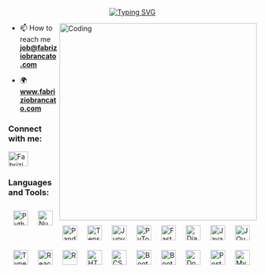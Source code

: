 <p align="center">
    <a href="https://git.io/typing-svg"><img src="https://readme-typing-svg.demolab.com?font=Fira+Code&pause=1000&width=435&lines=Welcome+In+my+Github+Profile+%7C%7C+FB;A+Data+Enthusiast+From+Italy+" alt="Typing SVG" /></a>
</p>

    
<img align="right" alt="Coding" width="400" src="https://indoanalytica.com/static/images/data-science-2.gif">

- 📫 How to reach me **job@fabriziobrancato.com**

- :earth_africa: **www.fabriziobrancato.com**



<h3 align="left">Connect with me:</h3>
<p align="left">
    <a href="https://www.linkedin.com/in/fabrizio-brancato-189637246/" target="blank"><img align="center" src="https://cdn.jsdelivr.net/gh/devicons/devicon/icons/linkedin/linkedin-original.svg" alt="Fabrizio Brancato Linkedin" height="30" width="40" /></a>
</p>


<h3 align="left">Languages and Tools:</h3>
<img align="left" alt="Python" width="30px masrgin-" style="margin-right:10px; margin-bottom:10px; margin-top:10px; margin-left:10px;" src="https://cdn.jsdelivr.net/gh/devicons/devicon/icons/python/python-plain.svg" />

<img align="left" alt="Numpy" width="30px" style="margin-right:10px;margin-bottom:10px; margin-top:10px; margin-left:10px;" src="https://cdn.jsdelivr.net/gh/devicons/devicon/icons/numpy/numpy-original.svg" />

<img align="left" alt="Pandas" width="30px" style="margin-right:10px;margin-bottom:10px; margin-top:10px; margin-left:10px;" src="https://cdn.jsdelivr.net/gh/devicons/devicon/icons/pandas/pandas-original.svg" />

<img align="left" alt="TensorFlow" width="30px" style="margin-right:10px;margin-bottom:10px; margin-top:10px; margin-left:10px;" src="https://cdn.jsdelivr.net/gh/devicons/devicon/icons/tensorflow/tensorflow-original.svg" />

<img align="left" alt="Jupyter" width="30px" style="margin-right:10px;margin-bottom:10px; margin-top:10px; margin-left:10px;" src="https://cdn.jsdelivr.net/gh/devicons/devicon/icons/jupyter/jupyter-original.svg" />

<img align="left" alt="PyTorch" width="30px" style="margin-right:10px;margin-bottom:10px; margin-top:10px; margin-left:10px;" src="https://cdn.jsdelivr.net/gh/devicons/devicon/icons/pytorch/pytorch-original.svg" />

<img align="left" alt="FastApi" width="30px" style="margin-right:10px;margin-bottom:10px; margin-top:10px; margin-left:10px;" src="https://cdn.jsdelivr.net/gh/devicons/devicon/icons/fastapi/fastapi-plain.svg"/>

<img align="left" alt="Django" width="30px" style="margin-right:10px;margin-bottom:10px; margin-top:10px; margin-left:10px;" src="https://cdn.jsdelivr.net/gh/devicons/devicon/icons/django/django-plain.svg" />

<img align="left" alt="JavaScript" width="30px" style="margin-right:10px;margin-bottom:10px; margin-top:10px; margin-left:10px;" src="https://cdn.jsdelivr.net/gh/devicons/devicon/icons/javascript/javascript-plain.svg" />

<img align="left" alt="JQuery" width="30px" style="margin-right:10px;margin-bottom:10px; margin-top:10px; margin-left:10px;" src="https://cdn.jsdelivr.net/gh/devicons/devicon/icons/jquery/jquery-original.svg" />

<img align="left" alt="TypeScript" width="30px" style="margin-right:10px;margin-bottom:10px; margin-top:10px; margin-left:10px;" src="https://cdn.jsdelivr.net/gh/devicons/devicon/icons/typescript/typescript-plain.svg" />

<img align="left" alt="React" width="30px" style="margin-right:10px;margin-bottom:10px; margin-top:10px; margin-left:10px;" src="https://cdn.jsdelivr.net/gh/devicons/devicon/icons/react/react-original.svg" />

<img align="left" alt="R" width="30px" style="margin-right:10px;margin-bottom:10px; margin-top:10px; margin-left:10px;" src="https://cdn.jsdelivr.net/gh/devicons/devicon/icons/r/r-original.svg" />

<img align="left" alt="HTML" width="30px" style="margin-right:10px;margin-bottom:10px; margin-top:10px; margin-left:10px;" src="https://cdn.jsdelivr.net/gh/devicons/devicon/icons/html5/html5-plain.svg" />

<img align="left" alt="CSS" width="30px" style="margin-right:10px;margin-bottom:10px; margin-top:10px; margin-left:10px;" src="https://cdn.jsdelivr.net/gh/devicons/devicon/icons/css3/css3-plain.svg" />

<img align="left" alt="Bootstrap" width="30px" style="margin-right:10px;margin-bottom:10px; margin-top:10px; margin-left:10px;" src="https://cdn.jsdelivr.net/gh/devicons/devicon/icons/bootstrap/bootstrap-plain.svg" />

<img align="left" alt="Bootstrap" width="30px" style="margin-right:10px;margin-bottom:10px; margin-top:10px; margin-left:10px;" src="https://cdn.jsdelivr.net/gh/devicons/devicon/icons/php/php-original.svg" />

<img align="left" alt="Docker" width="30px" style="margin-right:10px;margin-bottom:10px; margin-top:10px; margin-left:10px;" src="https://cdn.jsdelivr.net/gh/devicons/devicon/icons/docker/docker-plain.svg" />

<img align="left" alt="PostgresSQL" width="30px" style="margin-right:10px;margin-bottom:10px; margin-top:10px; margin-left:10px;" src="https://cdn.jsdelivr.net/gh/devicons/devicon/icons/postgresql/postgresql-original.svg" />

<img align="left" alt="MySql" width="30px" style="margin-right:10px;margin-bottom:10px; margin-top:10px; margin-left:10px;" src="https://cdn.jsdelivr.net/gh/devicons/devicon/icons/mysql/mysql-original.svg" />
<br />

